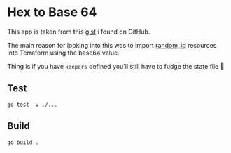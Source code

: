# Hex to Base 64

This app is taken from this [gist](https://gist.github.com/jeffwecan/cc6b298f5363f24a21f4d73365be20f8) i found on GitHub.

The main reason for looking into this was to import [random_id](https://registry.terraform.io/providers/hashicorp/random/latest/docs/resources/id#import) resources into Terraform using the base64 value.

Thing is if you have `keepers` defined you'll still have to fudge the state file :grimacing:

## Test

```shell
go test -v ./...
```

## Build

```shell
go build .
```
